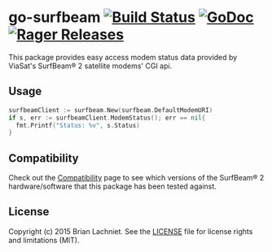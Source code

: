 # go-surfbeam [![Build Status](https://travis-ci.org/blachniet/go-surfbeam.svg?branch=master)](https://travis-ci.org/blachniet/go-surfbeam) [![GoDoc](https://godoc.org/github.com/blachniet/go-surfbeam?status.svg)](https://godoc.org/github.com/blachniet/go-surfbeam) [![Rager Releases](http://rager.io/badge?url=https%3A%2F%2Fgithub.com%2Fblachniet%2Fgo-surfbeam)](http://rager.io/projects/search?badge=1&query=github.com/blachniet/go-surfbeam)

This package provides easy access modem status data provided by ViaSat's
SurfBeam® 2 satellite modems' CGI api.

## Usage

```go
surfbeamClient := surfbeam.New(surfbeam.DefaultModemURI)
if s, err := surfbeamClient.ModemStatus(); err == nil{
  fmt.Printf("Status: %v", s.Status)
}
```

## Compatibility

Check out the [Compatibility](https://github.com/blachniet/go-surfbeam/wiki/Compatibility) page to see which versions of the SurfBeam® 2 hardware/software that this package has been tested against.

## License

Copyright (c) 2015 Brian Lachniet. See the [LICENSE](LICENSE) file for license rights and limitations (MIT).
